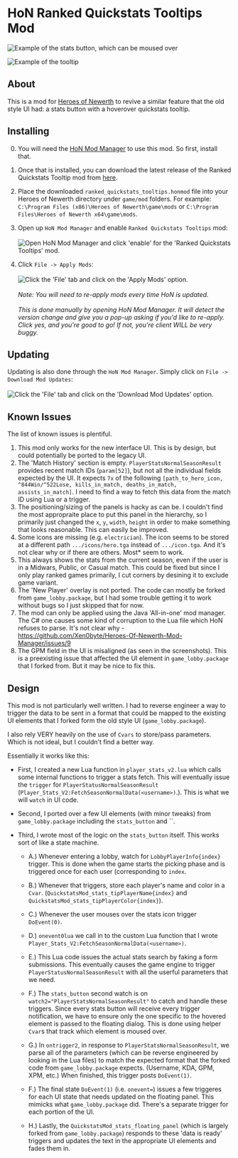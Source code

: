 # HoN Ranked Quickstats Tooltips Mod

![Example of the stats button, which can be moused over](https://i.imgur.com/wZh44BC.png)

![Example of the tooltip](https://i.imgur.com/REjgLyq.png)

## About

This is a mod for [Heroes of Newerth](http://www.heroesofnewerth.com) to revive a similar feature that the old style UI had: a stats button with a hoverover quickstats tooltip.

## Installing
0. You will need the [HoN Mod Manager](https://forums.heroesofnewerth.com/index.php?/topic/112-hon-mod-manager-download/) to use this mod. So first, install that.

1. Once that is installed, you can download the latest release of the Ranked Quickstats Tooltip mod from [here](https://github.com/mrhappyasthma/HoN-RankedQuickstats-Tooltips/releases/download/Latest/ranked_quickstats_tooltips.honmod).

2. Place the downloaded `ranked_quickstats_tooltips.honmod` file into your Heroes of Newerth directory under `game/mod` folders. For example: `C:\Program Files (x86)\Heroes of Newerth\game\mods` or `C:\Program Files\Heroes of Newerth x64\game\mods`.

3. Open up `HoN Mod Manager` and enable `Ranked Quickstats Tooltips` mod: <br/><br/>
![Open HoN Mod Manager and click 'enable' for the 'Ranked Quickstats Tooltips' mod.](https://i.imgur.com/xiYSHO3.png) 

4. Click `File -> Apply Mods`: <br/><br/>
![Click the 'File' tab and click on the 'Apply Mods' option.](https://i.imgur.com/N7TweIL.png) <br/><br/>
*Note: You will need to re-apply mods every time HoN is updated.* <br/><br/>
*This is done manually by opening HoN Mod Manager. It will detect the version change and give you a pop-up asking if you'd like to re-apply. Click yes, and you're good to go! If not, you're client WILL be very buggy.*

## Updating
Updating is also done through the `HoN Mod Manager`. Simply click on `File -> Download Mod Updates`: <br/><br/>
![Click the 'File' tab and click on the 'Download Mod Updates' option.](http://i.imgur.com/rbdQZzu.png)

## Known Issues

The list of known issues is plentiful.

1. This mod only works for the new interface UI. This is by design, but could potentially be ported to the legacy UI.
2. The 'Match History' section is empty. `PlayerStatsNormalSeasonResult` provides recent match IDs (`param[52]`), but not all the individual fields expected by the UI. It expects `7x` of the following `[path_to_hero_icon, ^844Win/^522Lose, kills_in_match, deaths_in_match, assists_in_match]`. I need to find a way to fetch this data from the match ID using Lua or a trigger.
3. The positioning/sizing of the panels is hacky as can be. I couldn't find the most appropraite place to put this panel in the hierarchy, so I primarily just changed the `x`, `y`, `width`, `height` in order to make something that looks reasonable. This can easily be improved.
4. Some icons are missing (e.g. `electrician`). The icon seems to be stored at a different path `.../icons/hero.tga` instead of `.../icon.tga`. And it's not clear why or if there are others. Most* seem to work.
5. This always shows the stats from the current season, even if the user is in a Midwars, Public, or Casual match. This could be fixed but since I only play ranked games primarily, I cut corners by desining it to exclude game variant.
6. The 'New Player' overlay is not ported. The code can mostly be forked from `game_lobby.package`, but I had some trouble getting it to work without bugs so I just skipped that for now.
7. The mod can only be applied using the Java 'All-in-one' mod manager. The C# one causes some kind of corruption to the Lua file which HoN refuses to parse. It's not clear why - https://github.com/Xen0byte/Heroes-Of-Newerth-Mod-Manager/issues/9
8. The GPM field in the UI is misaligned (as seen in the screenshots). This is a preexisting issue that affected the UI element in `game_lobby.package` that I forked from. But it may be nice to fix this.

## Design

This mod is not particularly well written. I had to reverse engineer a way to trigger the data to be sent in a format that could be mapped to the existing UI elements that I forked form the old style UI (`game_lobby.package`).

I also rely VERY heavily on the use of `Cvars` to store/pass parameters. Which is not ideal, but I couldn't find a better way.

Essentially it works like this:

- First, I created a new Lua function in `player_stats_v2.lua` which calls some internal functions to trigger a stats fetch. This will eventually issue the `trigger` for `PlayerStatusNormalSeasonResult` (`Player_Stats_V2:FetchSeasonNormalData(<username>)`.). This is what we will `watch` in UI code.

- Second, I ported over a few UI elements (with minor tweaks) from `game_lobby.package` including the `stats_button` and ``.

- Third, I wrote most of the logic on the `stats_button` itself. This works sort of like a state machine.

    - A.) Whenever entering a lobby, watch for `LobbyPlayerInfo{index}` trigger. This is done when the game starts the picking phase and is triggered once for each user (corresponding to `index`.

    - B.) Whenever that triggers, store each player's name and color in a `Cvar`. (`QuickstatsMod_stats_tipPlayerName{index}` and `QuickstatsMod_stats_tipPlayerColor{index}`).

    - C.) Whenever the user mouses over the stats icon trigger `DoEvent(0)`.

    - D.) `onevent0lua` we call in to the custom Lua function that I wrote ` Player_Stats_V2:FetchSeasonNormalData(<username>)`.

    - E.) This Lua code issues the actual stats search by faking a form submissions. This eventually causes the game engine to trigger `PlayerStatusNormalSeasonResult` with all the userful parameters that we need.

    - F.) The `stats_button` second watch is on `watch2="PlayerStatsNormalSeasonResult"` to catch and handle these triggers. Since every stats button will receive every trigger notification, we have to ensure only the one specific to the hovered element is passed to the floating dialog. This is done using helper `Cvar`s that track which element is moused over.

    - G.) In `ontrigger2`, in response to `PlayerStatsNormalSeasonResult`, we parse all of the parameters (which can be reverse engineered by looking in the Lua files) to match the expected format that the forked code from `game_lobby.package` expects. (Username, KDA, GPM, XPM, etc.) When finished, this trigger posts `DoEvent(1)`.

    - F.) The final state `DoEvent(1)` (i.e. `onevent=`) issues a few triggeres for each UI state that needs updated on the floating panel. This mimicks what `game_lobby.package` did. There's a separate trigger for each portion of the UI.

    - H.) Lastly, the `QuickstatsMod_stats_floating_panel` (which is largely forked from `game_lobby.package`) responds to these 'data is ready' triggers and updates the text in the appropriate UI elements and fades them in.
